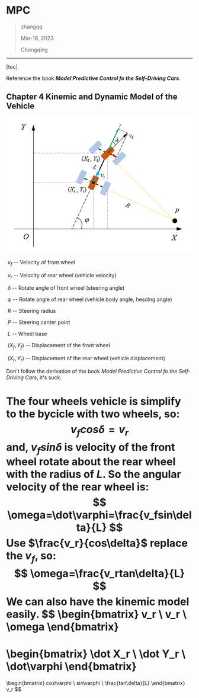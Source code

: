 

# MPC

> zhangqq  
>
> Mar-16, 2023
>
> Chongqing

---



[toc]

Reference the book ***Model Predictive Control fo the Self-Driving Cars***.

## Chapter 4 Kinemic and Dynamic Model of the Vehicle


<p align=center>
<img src=./img/MPC_vehicleDynamic.png>
</p>

​			$v_f$   -- Velocity of front wheel

​			$v_r$   -- Velocity of rear wheel (vehicle velocity)

​			$\delta$	 -- Rotate angle of front wheel (steering angle)

​			$\varphi$	-- Rotate angle of rear wheel (vehicle body angle, hesding angle)

​			$R$	-- Steering radius

​			$P$	-- Steering canter point

​			$L$	-- Wheel base

​			$(X_f, Y_f)$   -- Displacement of the front wheel

​			$(X_r, Y_r)$   -- Displacement of the rear wheel (vehicle displacement)



Don't follow the derivation of the book *Model Predictive Control fo the Self-Driving Cars*, it's suck.

The four wheels vehicle is simplify to the bycicle with two wheels, so:
$$
v_fcos\delta=v_r
$$
and, $v_fsin\delta$ is velocity of the front wheel rotate about the rear wheel with the radius of $L$. So the angular velocity of the rear wheel is:
$$
\omega=\dot\varphi=\frac{v_fsin\delta}{L}
$$
Use $\frac{v_r}{cos\delta}$ replace the $v_f$, so:
$$
\omega=\frac{v_rtan\delta}{L}
$$
We can also have the kinemic model easily.
$$
\begin{bmatrix}
	v_r \\
	v_r \\
	\omega
\end{bmatrix}
=
\begin{bmatrix}
	\dot X_r \\
	\dot Y_r \\
	\dot\varphi
\end{bmatrix}
=
\begin{bmatrix}
	cos\varphi \\
	sin\varphi \\
	\frac{tan\delta}{L}
\end{bmatrix} v_r
$$


